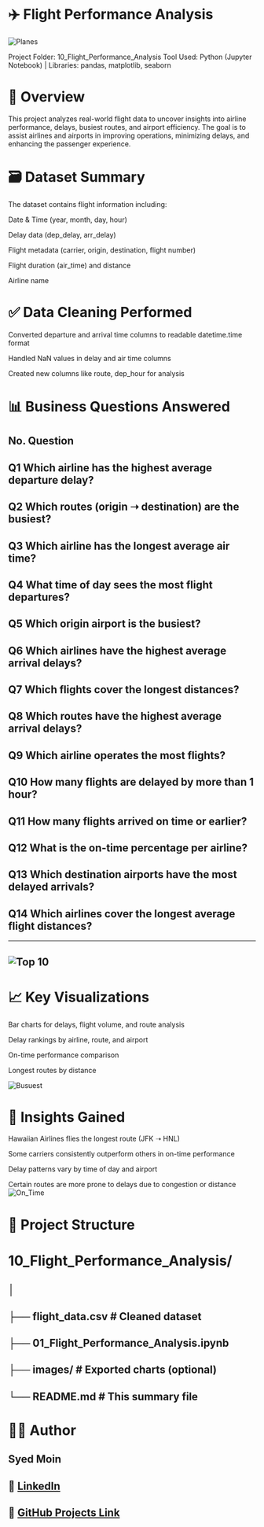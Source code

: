 
# ✈️ Flight Performance Analysis 

![Planes](https://github.com/Syed-Moinuddin2025/python_projects_analyses/blob/main/10_Flight_Performance_Analysis/Images/Planes.png)

Project Folder: 10_Flight_Performance_Analysis
Tool Used: Python (Jupyter Notebook) | Libraries: pandas, matplotlib, seaborn

# 📌 Overview
This project analyzes real-world flight data to uncover insights into airline performance, delays, busiest routes, and airport efficiency. The goal is to assist airlines and airports in improving operations, minimizing delays, and enhancing the passenger experience.

# 🗃️ Dataset Summary
The dataset contains flight information including:

Date & Time (year, month, day, hour)

Delay data (dep_delay, arr_delay)

Flight metadata (carrier, origin, destination, flight number)

Flight duration (air_time) and distance

Airline name

# ✅ Data Cleaning Performed
Converted departure and arrival time columns to readable datetime.time format

Handled NaN values in delay and air time columns

Created new columns like route, dep_hour for analysis

# 📊 Business Questions Answered
## No.	Question
## Q1	Which airline has the highest average departure delay?
## Q2	Which routes (origin ➝ destination) are the busiest?
## Q3	Which airline has the longest average air time?
## Q4	What time of day sees the most flight departures?
## Q5	Which origin airport is the busiest?
## Q6	Which airlines have the highest average arrival delays?
## Q7	Which flights cover the longest distances?
## Q8	Which routes have the highest average arrival delays?
## Q9	Which airline operates the most flights?
## Q10	How many flights are delayed by more than 1 hour?
## Q11	How many flights arrived on time or earlier?
## Q12	What is the on-time percentage per airline?
## Q13	Which destination airports have the most delayed arrivals?
## Q14	Which airlines cover the longest average flight distances?

---
![Top 10](https://github.com/Syed-Moinuddin2025/python_projects_analyses/blob/main/10_Flight_Performance_Analysis/Images/Top10Airlines.png)
---
# 📈 Key Visualizations
Bar charts for delays, flight volume, and route analysis

Delay rankings by airline, route, and airport

On-time performance comparison

Longest routes by distance

![Busuest](https://github.com/Syed-Moinuddin2025/python_projects_analyses/blob/main/10_Flight_Performance_Analysis/Images/busiesFlightsRoutes.png)

# 📌 Insights Gained
Hawaiian Airlines flies the longest route (JFK ➝ HNL)

Some carriers consistently outperform others in on-time performance

Delay patterns vary by time of day and airport

Certain routes are more prone to delays due to congestion or distance
![On_Time](https://github.com/Syed-Moinuddin2025/python_projects_analyses/blob/main/10_Flight_Performance_Analysis/Images/on_time.png)

# 📂 Project Structure
# 10_Flight_Performance_Analysis/
## │
## ├── flight_data.csv           # Cleaned dataset
## ├── 01_Flight_Performance_Analysis.ipynb
## ├── images/                   # Exported charts (optional)
## └── README.md                 # This summary file

# 👨‍💻 Author
## Syed Moin
## 🔗 [LinkedIn](https://www.linkedin.com/in/syed-moin-hr)
## 📁 [GitHub Projects Link](https://github.com/Syed-Moinuddin2025/python_projects_analyses)

